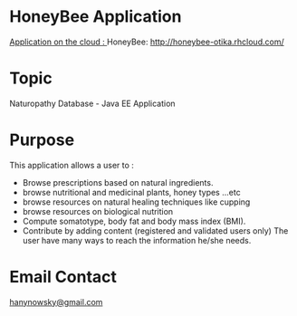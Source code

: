 HoneyBee Application
====================
[Application on the cloud : ](http://honeybee-otika.rhcloud.com/) HoneyBee: http://honeybee-otika.rhcloud.com/

Topic
======
Naturopathy Database - Java EE Application 

Purpose
=======

This application allows a user to :
- Browse prescriptions based on natural ingredients.
- browse nutritional and medicinal plants, honey types ...etc
- browse resources on natural healing techniques like cupping
- browse resources on biological nutrition
- Compute somatotype, body fat and body mass index (BMI).
- Contribute by adding content (registered and validated users only)
The user have many ways to reach the information he/she needs.

Email Contact
=============
hanynowsky@gmail.com
